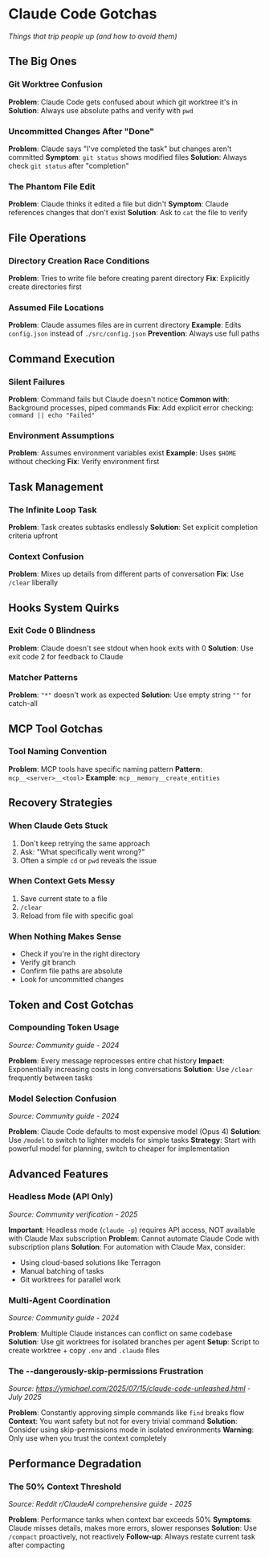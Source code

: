 # Claude Code Gotchas

*Things that trip people up (and how to avoid them)*

## The Big Ones

### Git Worktree Confusion
**Problem**: Claude Code gets confused about which git worktree it's in
**Solution**: Always use absolute paths and verify with `pwd`

### Uncommitted Changes After "Done"
**Problem**: Claude says "I've completed the task" but changes aren't committed
**Symptom**: `git status` shows modified files
**Solution**: Always check `git status` after "completion"

### The Phantom File Edit
**Problem**: Claude thinks it edited a file but didn't
**Symptom**: Claude references changes that don't exist
**Solution**: Ask to `cat` the file to verify

## File Operations

### Directory Creation Race Conditions
**Problem**: Tries to write file before creating parent directory
**Fix**: Explicitly create directories first

### Assumed File Locations
**Problem**: Claude assumes files are in current directory
**Example**: Edits `config.json` instead of `./src/config.json`
**Prevention**: Always use full paths

## Command Execution

### Silent Failures
**Problem**: Command fails but Claude doesn't notice
**Common with**: Background processes, piped commands
**Fix**: Add explicit error checking: `command || echo "Failed"`

### Environment Assumptions
**Problem**: Assumes environment variables exist
**Example**: Uses `$HOME` without checking
**Fix**: Verify environment first

## Task Management

### The Infinite Loop Task
**Problem**: Task creates subtasks endlessly
**Solution**: Set explicit completion criteria upfront

### Context Confusion
**Problem**: Mixes up details from different parts of conversation
**Fix**: Use `/clear` liberally

## Hooks System Quirks

### Exit Code 0 Blindness
**Problem**: Claude doesn't see stdout when hook exits with 0
**Solution**: Use exit code 2 for feedback to Claude

### Matcher Patterns
**Problem**: `"*"` doesn't work as expected
**Solution**: Use empty string `""` for catch-all

## MCP Tool Gotchas

### Tool Naming Convention
**Problem**: MCP tools have specific naming pattern
**Pattern**: `mcp__<server>__<tool>`
**Example**: `mcp__memory__create_entities`

## Recovery Strategies

### When Claude Gets Stuck
1. Don't keep retrying the same approach
2. Ask: "What specifically went wrong?"
3. Often a simple `cd` or `pwd` reveals the issue

### When Context Gets Messy
1. Save current state to a file
2. `/clear`
3. Reload from file with specific goal

### When Nothing Makes Sense
- Check if you're in the right directory
- Verify git branch
- Confirm file paths are absolute
- Look for uncommitted changes

## Token and Cost Gotchas

### Compounding Token Usage
*Source: Community guide - 2024*

**Problem**: Every message reprocesses entire chat history
**Impact**: Exponentially increasing costs in long conversations
**Solution**: Use `/clear` frequently between tasks

### Model Selection Confusion
*Source: Community guide - 2024*

**Problem**: Claude Code defaults to most expensive model (Opus 4)
**Solution**: Use `/model` to switch to lighter models for simple tasks
**Strategy**: Start with powerful model for planning, switch to cheaper for implementation

## Advanced Features

### Headless Mode (API Only)
*Source: Community verification - 2025*

**Important**: Headless mode (`claude -p`) requires API access, NOT available with Claude Max subscription
**Problem**: Cannot automate Claude Code with subscription plans
**Solution**: For automation with Claude Max, consider:
- Using cloud-based solutions like Terragon
- Manual batching of tasks
- Git worktrees for parallel work

### Multi-Agent Coordination
*Source: Community guide - 2024*

**Problem**: Multiple Claude instances can conflict on same codebase
**Solution**: Use git worktrees for isolated branches per agent
**Setup**: Script to create worktree + copy `.env` and `.claude` files

### The --dangerously-skip-permissions Frustration
*Source: https://ymichael.com/2025/07/15/claude-code-unleashed.html - July 2025*

**Problem**: Constantly approving simple commands like `find` breaks flow
**Context**: You want safety but not for every trivial command
**Solution**: Consider using skip-permissions mode in isolated environments
**Warning**: Only use when you trust the context completely

## Performance Degradation

### The 50% Context Threshold
*Source: Reddit r/ClaudeAI comprehensive guide - 2025*

**Problem**: Performance tanks when context bar exceeds 50%
**Symptoms**: Claude misses details, makes more errors, slower responses
**Solution**: Use `/compact` proactively, not reactively
**Follow-up**: Always restate current task after compacting
